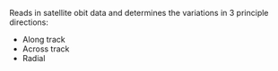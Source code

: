 Reads in satellite obit data and determines the variations in 3 principle directions:
- Along track
- Across track 
- Radial 
